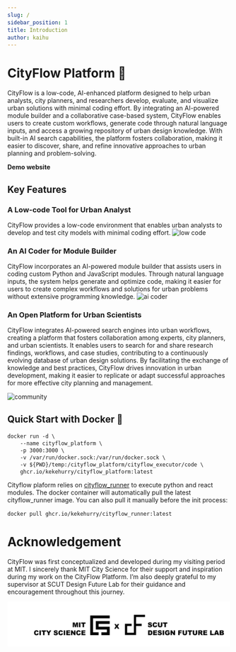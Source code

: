 ```yaml
---
slug: /
sidebar_position: 1
title: Introduction
author: kaihu
---
```


# CityFlow Platform 👋

CityFlow is a low-code, AI-enhanced platform designed to help urban analysts, city planners, and researchers develop, evaluate, and visualize urban solutions with minimal coding effort. By integrating an AI-powered module builder and a collaborative case-based system, CityFlow enables users to create custom workflows, generate code through natural language inputs, and access a growing repository of urban design knowledge. With built-in AI search capabilities, the platform fosters collaboration, making it easier to discover, share, and refine innovative approaches to urban planning and problem-solving.

**Demo website**

## Key Features

### A Low-code Tool for Urban Analyst

CityFlow provides a low-code environment that enables urban analysts to develop and test city models with minimal coding effort.
![low code](assets/low_code.gif)

### An AI Coder for Module Builder

CityFlow incorporates an AI-powered module builder that assists users in coding custom Python and JavaScript modules. Through natural language inputs, the system helps generate and optimize code, making it easier for users to create complex workflows and solutions for urban problems without extensive programming knowledge.
![ai coder](assets/ai_coder.gif)

### An Open Platform for Urban Scientists

CityFlow integrates AI-powered search engines into urban workflows, creating a platform that fosters collaboration among experts, city planners, and urban scientists. It enables users to search for and share research findings, workflows, and case studies, contributing to a continuously evolving database of urban design solutions. By facilitating the exchange of knowledge and best practices, CityFlow drives innovation in urban development, making it easier to replicate or adapt successful approaches for more effective city planning and management.

![community](assets/community.gif)


## Quick Start with Docker 🐳

```
docker run -d \
    --name cityflow_platform \
    -p 3000:3000 \
    -v /var/run/docker.sock:/var/run/docker.sock \
    -v ${PWD}/temp:/cityflow_platform/cityflow_executor/code \
    ghcr.io/kekehurry/cityflow_platform:latest
```

Cityflow plaform relies on [cityflow_runner](https://github.com/kekehurry/cityflow_runner.git) to execute python and react modules. The docker container will automatically pull the latest cityflow_runner image. You can also pull it manually before the init process:

```
docker pull ghcr.io/kekehurry/cityflow_runner:latest
```

# Acknowledgement

CityFlow was first conceptualized and developed during my visiting period at MIT. I sincerely thank MIT City Science for their support and inspiration during my work on the CityFlow Platform. I’m also deeply grateful to my supervisor at SCUT Design Future Lab for their guidance and encouragement throughout this journey.

![cityscience](assets/CSxDFL.png)

